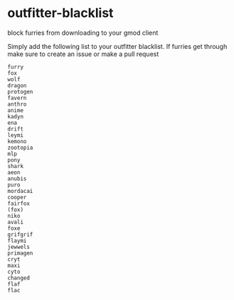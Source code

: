 # outfitter-blacklist
 block furries from downloading to your gmod client


Simply add the following list to your outfitter blacklist. If furries get through make sure to create an issue or make a pull request

```
furry
fox
wolf
dragon
protogen
favern
anthro
anime
kadyn
ena
drift
leymi
kemono
zootopia
mlp
pony
shark
aeon
anubis
puro
mordacai
cooper
fairfox
(fox)
niko
avali
foxe
grifgrif
flaymi
jewwels
primagen
cryt
maxi
cyto
changed
flaf
flac
```

